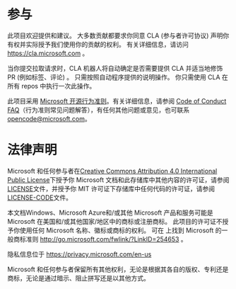 # <a name="contributing"></a>参与

此项目欢迎提供和建议。  大多数贡献都要求你同意 CLA (参与者许可协议) 声明你有权并实际授予我们使用你的贡献的权利。 有关详细信息，请访问 https://cla.microsoft.com 。

当你提交拉取请求时，CLA 机器人将自动确定是否需要提供 CLA 并适当地修饰 PR (例如标签、评论) 。 只需按照自动程序提供的说明操作。 你只需使用 CLA 在所有 repos 中执行一次此操作。

此项目采用 [Microsoft 开源行为准则](https://opensource.microsoft.com/codeofconduct/)。有关详细信息，请参阅 [Code of Conduct FAQ](https://opensource.microsoft.com/codeofconduct/faq/)（行为准则常见问题解答），有任何其他问题或意见，也可联系 [opencode@microsoft.com](mailto:opencode@microsoft.com)。

# <a name="legal-notices"></a>法律声明

Microsoft 和任何参与者在[Creative Commons Attribution 4.0 International Public License](https://creativecommons.org/licenses/by/4.0/legalcode)下授予你 Microsoft 文档和此存储库中其他内容的许可证，请参阅[LICENSE](LICENSE)文件，并授予你 MIT 许可证[](https://opensource.org/licenses/MIT)下存储库中任何代码的许可证，请参阅[LICENSE-CODE](LICENSE-CODE)文件。

本文档Windows、Microsoft Azure和/或其他 Microsoft 产品和服务可能是 Microsoft 在美国和/或其他国家/地区中的商标或注册商标。
此项目的许可证不授予你使用任何 Microsoft 名称、徽标或商标的权利。
可在 上找到 Microsoft 的一般商标准则 http://go.microsoft.com/fwlink/?LinkID=254653 。

隐私信息位于 https://privacy.microsoft.com/en-us

Microsoft 和任何参与者保留所有其他权利，无论是根据其各自的版权、专利还是商标，无论是通过暗示、阻止拼写还是以其他方式。
